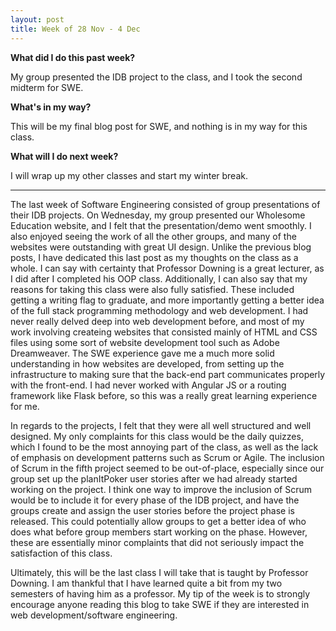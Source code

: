 ```yaml
---
layout: post
title: Week of 28 Nov - 4 Dec
---
```

<b>What did I do this past week?</b><br>
<p>My group presented the IDB project to the class, and I took the second midterm for SWE.</p>
<b>What's in my way?</b><br>
<p>This will be my final blog post for SWE, and nothing is in my way for this class.</p>
<b>What will I do next week?</b><br>
<p>I will wrap up my other classes and start my winter break.</p>
<hr>
<p class="indented">The last week of Software Engineering consisted of group presentations of their IDB projects. On Wednesday, my group presented our Wholesome Education website, and I felt that the presentation/demo went smoothly. I also enjoyed seeing the work of all the other groups, and many of the websites were outstanding with great UI design. Unlike the previous blog posts, I have dedicated this last post as my thoughts on the class as a whole. I can say with certainty that Professor Downing is a great lecturer, as I did after I completed his OOP class. Additionally, I can also say that my reasons for taking this class were also fully satisfied. These included getting a writing flag to graduate, and more importantly getting a better idea of the full stack programming methodology and web development. I had never really delved deep into web development before, and most of my work involving createing websites that consisted mainly of HTML and CSS files using some sort of website development tool such as Adobe Dreamweaver. The SWE experience gave me a much more solid understanding in how websites are developed, from setting up the infrastructure to making sure that the back-end part communicates properly with the front-end. I had never worked with Angular JS or a routing framework like Flask before, so this was a really great learning experience for me.</p><!--more-->
<p class="indented">In regards to the projects, I felt that they were all well structured and well designed. My only complaints for this class would be the daily quizzes, which I found to be the most annoying part of the class, as well as the lack of emphasis on development patterns such as Scrum or Agile. The inclusion of Scrum in the fifth project seemed to be out-of-place, especially since our group set up the planItPoker user stories after we had already started working on the project. I think one way to improve the inclusion of Scrum would be to include it for every phase of the IDB project, and have the groups create and assign the user stories before the project phase is released. This could potentially allow groups to get a better idea of who does what before group members start working on the phase. However, these are essentially minor complaints that did not seriously impact the satisfaction of this class.</p>
<p class="indented">Ultimately, this will be the last class I will take that is taught by Professor Downing. I am thankful that I have learned quite a bit from my two semesters of having him as a professor. My tip of the week is to strongly encourage anyone reading this blog to take SWE if they are interested in web development/software engineering.</p>
